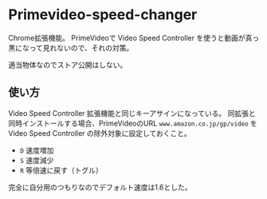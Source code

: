 # Primevideo-speed-changer
Chrome拡張機能。
PrimeVideoで Video Speed Controller を使うと動画が真っ黒になって見れないので、それの対策。

適当物体なのでストア公開はしない。

## 使い方
Video Speed Controller 拡張機能と同じキーアサインになっている。
同拡張と同時インストールする場合、PrimeVideoのURL `www.amazon.co.jp/gp/video` を Video Speed Controller の除外対象に設定しておくこと。

- `D` 速度増加
- `S` 速度減少
- `R` 等倍速に戻す（トグル）

完全に自分用のつもりなのでデフォルト速度は1.6とした。
